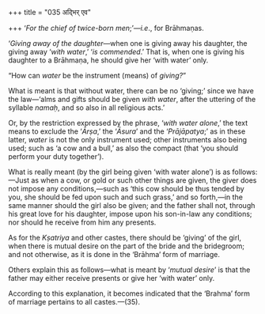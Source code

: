 +++
title = "035 अद्भिर् एव"

+++
‘*For the chief of twice-born men*;’—*i.e*., for Brāhmaṇas.

‘*Giving away of the daughter*—when one is giving away his daughter, the
giving away ‘*with water*,’ ‘*is commended*.’ That is, when one is
giving his daughter to a Brāhmaṇa, he should give her ‘with water’ only.

“How can *water* be the instrument (means) of *giving?*”

What is meant is that without water, there can be no ‘giving;’ since we
have the law—‘alms and gifts should be given *with water*, after the
uttering of the syllable *namaḥ*, and so also in all religious acts.’

Or, by the restriction expressed by the phrase, ‘*with water alone*,’
the text means to exclude the ‘*Ārṣa*,’ the ‘*Āsura*’ and the
‘*Prājāpatya*;’ as in these latter, *water* is not the only instrument
used; other instruments also being used; such as ‘a cow and a bull,’ as
also the compact (that ‘you should perform your duty together’).

What is really meant (by the girl being given ‘with water alone’) is as
follows:—Just as when a cow, or gold or such other things are given, the
giver does not impose any conditions,—such as ‘this cow should be thus
tended by you, she should be fed upon such and such grass,’ and so
forth,—in the same manner should the girl also be given; and the father
shall not, through his great love for his daughter, impose upon his
son-in-law any conditions; nor should he receive from him any presents.

As for the *Kṣatriya* and other castes, there should be ‘giving’ of the
girl, when there is mutual desire on the part of the bride and the
bridegroom; and not otherwise, as it is done in the ‘Brāhma’ form of
marriage.

Others explain this as follows—what is meant by ‘*mutual desire*’ is
that the father may either receive presents or give her ‘with water’
only.

According to this explanation, it becomes indicated that the ‘Brahma’
form of marriage pertains to all castes.—(35).


